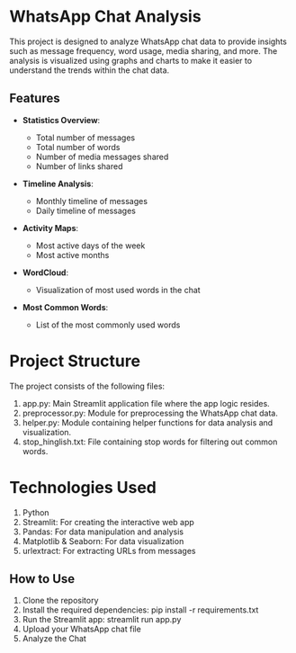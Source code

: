 # WhatsApp Chat Analysis

This project is designed to analyze WhatsApp chat data to provide insights such as message frequency, word usage, media sharing, and more. The analysis is visualized using graphs and charts to make it easier to understand the trends within the chat data.

## Features

- **Statistics Overview**:
  - Total number of messages
  - Total number of words
  - Number of media messages shared
  - Number of links shared

- **Timeline Analysis**:
  - Monthly timeline of messages
  - Daily timeline of messages

- **Activity Maps**:
  - Most active days of the week
  - Most active months

- **WordCloud**:
  - Visualization of most used words in the chat

- **Most Common Words**:
  - List of the most commonly used words


# Project Structure
The project consists of the following files:

1. app.py: Main Streamlit application file where the app logic resides.
2. preprocessor.py: Module for preprocessing the WhatsApp chat data.
3. helper.py: Module containing helper functions for data analysis and visualization.
4. stop_hinglish.txt: File containing stop words for filtering out common words.

# Technologies Used
1. Python
2. Streamlit: For creating the interactive web app
3. Pandas: For data manipulation and analysis
4. Matplotlib & Seaborn: For data visualization
5. urlextract: For extracting URLs from messages

## How to Use

1. Clone the repository
2. Install the required dependencies:
   pip install -r requirements.txt
3. Run the Streamlit app:
   streamlit run app.py
4. Upload your WhatsApp chat file
5. Analyze the Chat 

